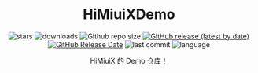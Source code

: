 <div align="center">
<h1>HiMiuiXDemo</h1>

![stars](https://img.shields.io/github/stars/HChenX/HiMiuiXDemo?style=flat)
![downloads](https://img.shields.io/github/downloads/HChenX/HiMiuiXDemo/total)
![Github repo size](https://img.shields.io/github/repo-size/HChenX/HiMiuiXDemo)
[![GitHub release (latest by date)](https://img.shields.io/github/v/release/HChenX/HiMiuiXDemo)](https://github.com/HChenX/HiMiuiXDemo/releases)
[![GitHub Release Date](https://img.shields.io/github/release-date/HChenX/HiMiuiXDemo)](https://github.com/HChenX/HiMiuiXDemo/releases)
![last commit](https://img.shields.io/github/last-commit/HChenX/HiMiuiXDemo?style=flat)
![language](https://img.shields.io/badge/language-java-purple)

<p>HiMiuiX 的 Demo 仓库！</p>
</div>
